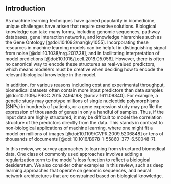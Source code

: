 ## Introduction

As machine learning techniques have gained popularity in biomedicine, unique challenges have arisen that require creative solutions.
Biological knowledge can take many forms, including genomic sequences, pathway databases, gene interaction networks, and knowledge hierarchies such as the Gene Ontology [@doi:10.1093/nar/gky1055].
Incorporating these resources in machine learning models can be helpful in distinguishing signal from noise [@doi:10.1038/nrg.2017.38], and in facilitating interpretation of model predictions [@doi:10.1016/j.cell.2018.05.056].
However, there is often no canonical way to encode these structures as real-valued predictors, which means modelers must be creative when deciding how to encode the relevant biological knowledge in the model.

In addition, for various reasons including cost and experimental throughput, biomedical datasets often contain more input predictors than data samples [@doi:10.1109/JPROC.2015.2494198; @arxiv:1611.09340].
For example, a genetic study may genotype millions of single nucleotide polymorphisms (SNPs) in hundreds of patients, or a gene expression study may profile the expression of thousands of genes in only a handful of samples.
Thus, if the input data are highly structured, it may be difficult to model the correlation structure of the predictors directly from the data.
This stands in contrast to non-biological applications of machine learning, where one might fit a model on millions of images [@doi:10.1109/CVPR.2009.5206848] or tens of thousands of documents [@doi:10.1016/B978-1-55860-377-6.50048-7].

In this review, we survey approaches to learning from structured biomedical data.
One class of commonly used approaches involves adding a regularization term to the model's loss function to reflect a biological desideratum.
We also consider other examples in this review, such as deep learning approaches that operate on genomic sequences, and neural network architectures that are constrained based on biological knowledge.

